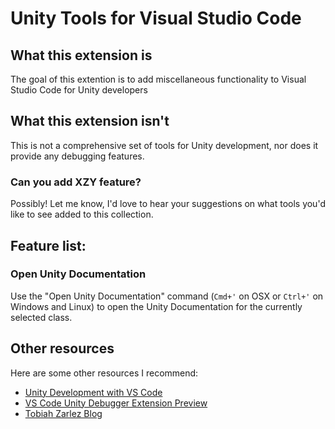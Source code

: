 # Unity Tools for Visual Studio Code
## What this extension is

The goal of this extention is to add miscellaneous functionality to Visual Studio Code for Unity developers

## What this extension isn't

This is not a comprehensive set of tools for Unity development, nor does it provide any debugging features.

### Can you add XZY feature?

Possibly! Let me know, I'd love to hear your suggestions on what tools you'd like to see added to this collection.

## Feature list:
### Open Unity Documentation
Use the "Open Unity Documentation" command (`Cmd+'` on OSX or `Ctrl+'` on Windows and Linux) to open the Unity Documentation for the currently selected class.

## Other resources

Here are some other resources I recommend:

* [Unity Development with VS Code](https://code.visualstudio.com/docs/runtimes/unity)
* [VS Code Unity Debugger Extension Preview](http://forum.unity3d.com/threads/vs-code-unity-debugger-extension-preview.369775/)
* [Tobiah Zarlez Blog](http://www.TobiahZ.com)